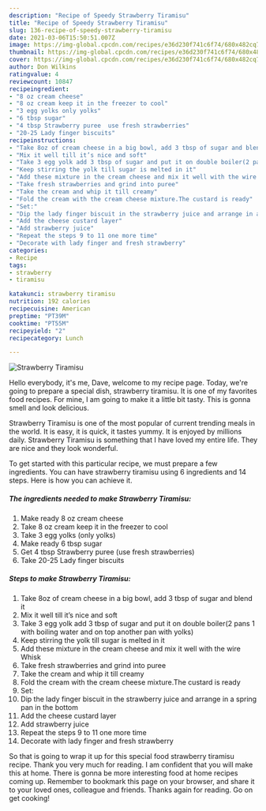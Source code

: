 ```yaml
---
description: "Recipe of Speedy Strawberry Tiramisu"
title: "Recipe of Speedy Strawberry Tiramisu"
slug: 136-recipe-of-speedy-strawberry-tiramisu
date: 2021-03-06T15:50:51.007Z
image: https://img-global.cpcdn.com/recipes/e36d230f741c6f74/680x482cq70/strawberry-tiramisu-recipe-main-photo.jpg
thumbnail: https://img-global.cpcdn.com/recipes/e36d230f741c6f74/680x482cq70/strawberry-tiramisu-recipe-main-photo.jpg
cover: https://img-global.cpcdn.com/recipes/e36d230f741c6f74/680x482cq70/strawberry-tiramisu-recipe-main-photo.jpg
author: Don Wilkins
ratingvalue: 4
reviewcount: 10847
recipeingredient:
- "8 oz cream cheese"
- "8 oz cream keep it in the freezer to cool"
- "3 egg yolks only yolks"
- "6 tbsp sugar"
- "4 tbsp Strawberry puree  use fresh strawberries"
- "20-25 Lady finger biscuits"
recipeinstructions:
- "Take 8oz of cream cheese in a big bowl, add 3 tbsp of sugar and blend it"
- "Mix it well till it’s nice and soft"
- "Take 3 egg yolk add 3 tbsp of sugar and put it on double boiler(2 pans 1 with boiling water and on top another pan with yolks)"
- "Keep stirring the yolk till sugar is melted in it"
- "Add these mixture in the cream cheese and mix it well with the wire Whisk"
- "Take fresh strawberries and grind into puree"
- "Take the cream and whip it till creamy"
- "Fold the cream with the cream cheese mixture.The custard is ready"
- "Set:"
- "Dip the lady finger biscuit in the strawberry juice and arrange in a spring pan in the bottom"
- "Add the cheese custard layer"
- "Add strawberry juice"
- "Repeat the steps 9 to 11 one more time"
- "Decorate with lady finger and fresh strawberry"
categories:
- Recipe
tags:
- strawberry
- tiramisu

katakunci: strawberry tiramisu 
nutrition: 192 calories
recipecuisine: American
preptime: "PT39M"
cooktime: "PT55M"
recipeyield: "2"
recipecategory: Lunch

---
```



![Strawberry Tiramisu](https://img-global.cpcdn.com/recipes/e36d230f741c6f74/680x482cq70/strawberry-tiramisu-recipe-main-photo.jpg)

Hello everybody, it's me, Dave, welcome to my recipe page. Today, we're going to prepare a special dish, strawberry tiramisu. It is one of my favorites food recipes. For mine, I am going to make it a little bit tasty. This is gonna smell and look delicious.



Strawberry Tiramisu is one of the most popular of current trending meals in the world. It is easy, it is quick, it tastes yummy. It is enjoyed by millions daily. Strawberry Tiramisu is something that I have loved my entire life. They are nice and they look wonderful.


To get started with this particular recipe, we must prepare a few ingredients. You can have strawberry tiramisu using 6 ingredients and 14 steps. Here is how you can achieve it.

<!--inarticleads1-->

##### The ingredients needed to make Strawberry Tiramisu:

1. Make ready 8 oz cream cheese
1. Take 8 oz cream keep it in the freezer to cool
1. Take 3 egg yolks (only yolks)
1. Make ready 6 tbsp sugar
1. Get 4 tbsp Strawberry puree  (use fresh strawberries)
1. Take 20-25 Lady finger biscuits




<!--inarticleads2-->

##### Steps to make Strawberry Tiramisu:

1. Take 8oz of cream cheese in a big bowl, add 3 tbsp of sugar and blend it
1. Mix it well till it’s nice and soft
1. Take 3 egg yolk add 3 tbsp of sugar and put it on double boiler(2 pans 1 with boiling water and on top another pan with yolks)
1. Keep stirring the yolk till sugar is melted in it
1. Add these mixture in the cream cheese and mix it well with the wire Whisk
1. Take fresh strawberries and grind into puree
1. Take the cream and whip it till creamy
1. Fold the cream with the cream cheese mixture.The custard is ready
1. Set:
1. Dip the lady finger biscuit in the strawberry juice and arrange in a spring pan in the bottom
1. Add the cheese custard layer
1. Add strawberry juice
1. Repeat the steps 9 to 11 one more time
1. Decorate with lady finger and fresh strawberry




So that is going to wrap it up for this special food strawberry tiramisu recipe. Thank you very much for reading. I am confident that you will make this at home. There is gonna be more interesting food at home recipes coming up. Remember to bookmark this page on your browser, and share it to your loved ones, colleague and friends. Thanks again for reading. Go on get cooking!
